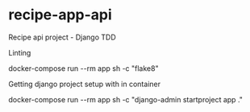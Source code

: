 # recipe-app-api
Recipe api project - Django TDD 

Linting

 docker-compose run --rm app sh -c "flake8"

 Getting django project setup with in container

 docker-compose run --rm app sh -c "django-admin startproject app ."
